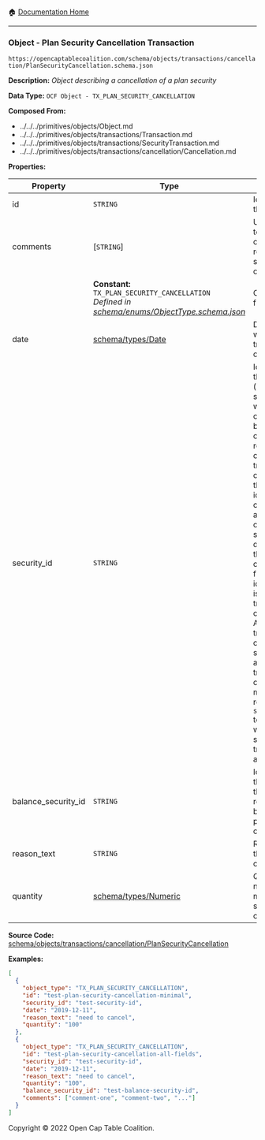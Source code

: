 :house: [Documentation Home](../../../../../README.md)

---

### Object - Plan Security Cancellation Transaction

`https://opencaptablecoalition.com/schema/objects/transactions/cancellation/PlanSecurityCancellation.schema.json`

**Description:** _Object describing a cancellation of a plan security_

**Data Type:** `OCF Object - TX_PLAN_SECURITY_CANCELLATION`

**Composed From:**

- ../../../primitives/objects/Object.md
- ../../../primitives/objects/transactions/Transaction.md
- ../../../primitives/objects/transactions/SecurityTransaction.md
- ../../../primitives/objects/transactions/cancellation/Cancellation.md

**Properties:**

| Property            | Type                                                                                                                               | Description                                                                                                                                                                                                                                                                                                                                                                                                                                                                                                 | Required   |
| ------------------- | ---------------------------------------------------------------------------------------------------------------------------------- | ----------------------------------------------------------------------------------------------------------------------------------------------------------------------------------------------------------------------------------------------------------------------------------------------------------------------------------------------------------------------------------------------------------------------------------------------------------------------------------------------------------- | ---------- |
| id                  | `STRING`                                                                                                                           | Identifier for the object                                                                                                                                                                                                                                                                                                                                                                                                                                                                                   | `REQUIRED` |
| comments            | [`STRING`]                                                                                                                         | Unstructured text comments related to and stored for the object                                                                                                                                                                                                                                                                                                                                                                                                                                             | -          |
|                     | **Constant:** `TX_PLAN_SECURITY_CANCELLATION`</br>_Defined in [schema/enums/ObjectType.schema.json](../../../enums/ObjectType.md)_ | Object type field                                                                                                                                                                                                                                                                                                                                                                                                                                                                                           | -          |
| date                | [schema/types/Date](../../../types/Date.md)                                                                                        | Date on which the transaction occurred                                                                                                                                                                                                                                                                                                                                                                                                                                                                      | `REQUIRED` |
| security_id         | `STRING`                                                                                                                           | Identifier for the security (stock, plan security, warrant, or convertible) by which it can be referenced by other transaction objects. Note that while this identifier is created with an issuance object, it should be different than the issuance object's `id` field which identifies the issuance transaction object itself. All future transactions on the security (e.g. acceptance, transfer, cancel, etc.) must reference this `security_id` to qualify which security the transaction applies to. | `REQUIRED` |
| balance_security_id | `STRING`                                                                                                                           | Identifier for the security that holds the remainder balance (for partial cancellations)                                                                                                                                                                                                                                                                                                                                                                                                                    | -          |
| reason_text         | `STRING`                                                                                                                           | Reason for the cancellation                                                                                                                                                                                                                                                                                                                                                                                                                                                                                 | `REQUIRED` |
| quantity            | [schema/types/Numeric](../../../types/Numeric.md)                                                                                  | Quantity of non-monetary security units cancelled                                                                                                                                                                                                                                                                                                                                                                                                                                                           | `REQUIRED` |

**Source Code:** [schema/objects/transactions/cancellation/PlanSecurityCancellation](../../../../docs/markdown/schema/objects/transactions/cancellation/PlanSecurityCancellation.schema.json)

**Examples:**

```json
[
  {
    "object_type": "TX_PLAN_SECURITY_CANCELLATION",
    "id": "test-plan-security-cancellation-minimal",
    "security_id": "test-security-id",
    "date": "2019-12-11",
    "reason_text": "need to cancel",
    "quantity": "100"
  },
  {
    "object_type": "TX_PLAN_SECURITY_CANCELLATION",
    "id": "test-plan-security-cancellation-all-fields",
    "security_id": "test-security-id",
    "date": "2019-12-11",
    "reason_text": "need to cancel",
    "quantity": "100",
    "balance_security_id": "test-balance-security-id",
    "comments": ["comment-one", "comment-two", "..."]
  }
]
```

Copyright © 2022 Open Cap Table Coalition.
